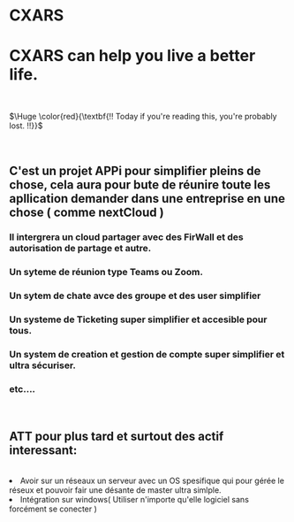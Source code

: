 # CXARS
<h1>CXARS can help you live a better life.</h1><br>

$\Huge \color{red}{\textbf{!! Today if you're reading this, you're probably lost. !!}}$

<br>
<h2>C'est un projet APPi pour simplifier pleins de chose, cela aura pour bute de réunire toute les apllication demander dans une entreprise en une chose ( comme nextCloud )</h2>
<h3>Il intergrera un cloud partager avec des FirWall et des autorisation de partage et autre.</h3>
<h3>Un syteme de réunion type Teams ou Zoom.</h3>
<h3>Un sytem de chate avce des groupe et des user simplifier</h3>
<h3>Un systeme de Ticketing super simplifier et accesible pour tous.</h3>
<h3>Un system de creation et gestion de compte super simplifier et ultra sécuriser.</h3>
<h3>etc....</h3>
<br>
<h2>ATT pour plus tard et surtout des actif interessant:</h2>
<br>

<li>Avoir sur un réseaux un serveur avec un OS spesifique qui pour gérée le réseux et pouvoir fair une désante de master ultra simlple.</li>
<li>Intégration sur windows( Utiliser n'importe qu'elle logiciel sans forcément se conecter )</li>
